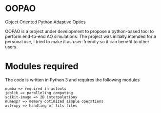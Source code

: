 # OOPAO
Object Oriented Python Adaptive Optics

OOPAO is a project under development to propose a python-based tool to perform end-to-end AO simulations. 
The project was initially intended for a personal use, i tried to make it as user-friendly so it can benefit to other users. 


# Modules required

The code is written in Python 3 and requires the following modules

    numba => required in aotools
    joblib => paralleling computing
    scikit-image => 2D interpolations
    numexpr => memory optimized simple operations
    astropy => handling of fits files
